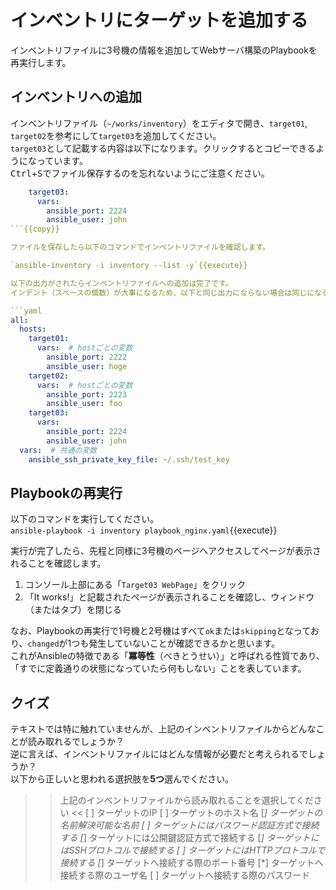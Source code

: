 # インベントリにターゲットを追加する

インベントリファイルに3号機の情報を追加してWebサーバ構築のPlaybookを再実行します。

## インベントリへの追加

インベントリファイル（`~/works/inventory`）をエディタで開き、`target01`, `target02`を参考にして`target03`を追加してください。  
`target03`として記載する内容は以下になります。クリックするとコピーできるようになっています。  
<kbd>Ctrl</kbd>+<kbd>S</kbd>でファイル保存するのを忘れないようにご注意ください。

```yaml
    target03:
      vars:
        ansible_port: 2224
        ansible_user: john
```{{copy}}

ファイルを保存したら以下のコマンドでインベントリファイルを確認します。

`ansible-inventory -i inventory --list -y`{{execute}}

以下の出力がされたらインベントリファイルへの追加は完了です。  
インデント（スペースの個数）が大事になるため、以下と同じ出力にならない場合は同じになるように編集し直してください。

```yaml
all:
  hosts:
    target01:
      vars:  # hostごとの変数
        ansible_port: 2222
        ansible_user: hoge
    target02:
      vars:  # hostごとの変数
        ansible_port: 2223
        ansible_user: foo
    target03:
      vars:
        ansible_port: 2224
        ansible_user: john
  vars:  # 共通の変数
    ansible_ssh_private_key_file: ~/.ssh/test_key
```

## Playbookの再実行

以下のコマンドを実行してください。  
`ansible-playbook -i inventory playbook_nginx.yaml`{{execute}}

実行が完了したら、先程と同様に3号機のページへアクセスしてページが表示されることを確認します。

1. コンソール上部にある「`Target03 WebPage`」をクリック
2. 「It works!」と記載されたページが表示されることを確認し、ウィンドウ（またはタブ）を閉じる

なお、Playbookの再実行で1号機と2号機はすべて`ok`または`skipping`となっており、`changed`が1つも発生していないことが確認できるかと思います。  
これがAnsibleの特徴である「**冪等性**（べきとうせい）」と呼ばれる性質であり、「すでに定義通りの状態になっていたら何もしない」ことを表しています。

## クイズ

テキストでは特に触れていませんが、上記のインベントリファイルからどんなことが読み取れるでしょうか？  
逆に言えば、インベントリファイルにはどんな情報が必要だと考えられるでしょうか？  
以下から正しいと思われる選択肢を**5つ**選んでください。

>>上記のインベントリファイルから読み取れることを選択してください <<
[ ] ターゲットのIP
[ ] ターゲットのホスト名
[*] ターゲットの名前解決可能な名前
[ ] ターゲットにはパスワード認証方式で接続する
[*] ターゲットには公開鍵認証方式で接続する
[*] ターゲットにはSSHプロトコルで接続する
[ ] ターゲットにはHTTPプロトコルで接続する
[*] ターゲットへ接続する際のポート番号
[*] ターゲットへ接続する際のユーザ名
[ ] ターゲットへ接続する際のパスワード
